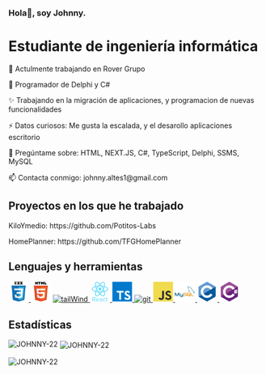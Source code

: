 ### Hola👋, soy Johnny.

<!--
**JOHNNY-22/JOHNNY-22** is a ✨ _special_ ✨ repository because its `README.md` (this file) appears on your GitHub profile.

Here are some ideas to get you started:

- 🔭 I’m currently working on ...
- 🌱 I’m currently learning ...
- 👯 I’m looking to collaborate on ...
- 🤔 I’m looking for help with ...
- 💬 Ask me about ...
- 📫 How to reach me: ...
- 😄 Pronouns: ...
- ⚡ Fun fact: ...
-->
<h1>Estudiante de ingeniería informática</h1>
<p> 🔭 Actulmente trabajando en Rover Grupo </p>
<p>🌱 Programador de Delphi y C# </p> 
<p>✨ Trabajando en la migración de aplicaciones, y programacion de nuevas funcionalidades </p>
<p>⚡ Datos curiosos: Me gusta la escalada, y el desarollo aplicaciones escritorio </p>
<p>💬 Pregúntame sobre: HTML, NEXT.JS, C#, TypeScript, Delphi, SSMS, MySQL</p>
<p>📫 Contacta conmigo: johnny.altes1@gmail.com</p>

<h2>Proyectos en los que he trabajado</h2>
<p>KiloYmedio: https://github.com/Potitos-Labs</p>
<p>HomePlanner: https://github.com/TFGHomePlanner</p>

<h2>Lenguajes y herramientas</h2> 
<p align="left"> 
</a> <a href="https://desarrolloweb.com/manuales/css3.html" target="_blank"> <img src="https://raw.githubusercontent.com/devicons/devicon/master/icons/css3/css3-original-wordmark.svg" alt="css3" width="40" height="40"/> </a> <a href="https://lenguajehtml.com/html/" target="_blank"> <img src="https://raw.githubusercontent.com/devicons/devicon/master/icons/html5/html5-original-wordmark.svg" alt="html5" width="40" height="40"/></a>
  <a href="https://tailwindcss.com/"> <img src="https://cdn.jsdelivr.net/gh/devicons/devicon/icons/tailwindcss/tailwindcss-plain.svg" alt="tailWind"  width="40" height="40" /> </a>
  <a href="https://reactjs.org/" target="_blank"> <img src="https://raw.githubusercontent.com/devicons/devicon/master/icons/react/react-original-wordmark.svg" alt="react" width="40" height="40"/> </a> 
  <a href="https://www.typescriptlang.org/" target="_blank"> <img src="https://raw.githubusercontent.com/devicons/devicon/master/icons/typescript/typescript-original.svg" alt="typescript" width="40" height="40"/> 
  <a href="https://git-scm.com/" target="_blank"> <img src="https://www.vectorlogo.zone/logos/git-scm/git-scm-icon.svg" alt="git" width="40" height="40"/> </a> 
  <a href="https://developer.mozilla.org/en-US/docs/Web/JavaScript" target="_blank"> <img src="https://raw.githubusercontent.com/devicons/devicon/master/icons/javascript/javascript-original.svg" alt="javascript" width="40" height="40"/> </a> 
  <a href="https://www.mysql.com/" target="_blank"> <img src="https://raw.githubusercontent.com/devicons/devicon/master/icons/mysql/mysql-original-wordmark.svg" alt="mysql" width="40" height="40"/> </a> </a> <a href="https://www.cprogramming.com/" target="_blank"> <img src="https://raw.githubusercontent.com/devicons/devicon/master/icons/c/c-original.svg" alt="c" width="40" height="40"/> </a> 
  <a href="https://www.w3schools.com/cs/" target="_blank"> <img src="https://raw.githubusercontent.com/devicons/devicon/master/icons/csharp/csharp-original.svg" alt="csharp" width="40" height="40"/> </a> </p>


<h2>Estadísticas</h2>
<p><img align="left" src="https://github-readme-stats.vercel.app/api/top-langs?username=JOHNNY-22&show_icons=true&theme=dracula&locale=es&layout=compact" alt="JOHNNY-22" /></p>

<p>&nbsp;<img align="center" src="https://github-readme-stats.vercel.app/api?username=JOHNNY-22&show_icons=true&theme=dracula&locale=es" alt="JOHNNY-22" /></p>

<p><img align="center" src="https://github-readme-streak-stats.herokuapp.com/?user=JOHNNY-22&theme=dark" alt="JOHNNY-22" /></p>



